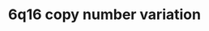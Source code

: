 ---
annotations:
- id: PW:0000363
  parent: regulatory pathway
  type: Pathway Ontology
  value: leptin system pathway
- id: PW:0000013
  parent: disease pathway
  type: Pathway Ontology
  value: disease pathway
- id: PW:0000365
  parent: regulatory pathway
  type: Pathway Ontology
  value: melanocortin system pathway
- id: DOID:14250
  parent: genetic disease
  type: Disease Ontology
  value: Down syndrome
authors:
- Fehrhart
- Eweitz
citedin: ''
communities:
- ONTOX
description: 'SIM1 is the only gene found in the region 6q12 (chr6:100,836,750-100,911,811).
  A deletion or loss of function results in developmental delay and neuropsyschiatric
  disorders as well as severe obesity. SIM1 is a transcription factor responsible
  for several processes in neurogenesis and is stimulated by the leptin-melanocortin
  pathway. '
last-edited: 2024-07-22
ndex: null
organisms:
- Homo sapiens
redirect_from:
- /index.php/Pathway:WP5400
- /instance/WP5400
- /instance/WP5400_r134427
revision: r134427
schema-jsonld:
- '@context': https://schema.org/
  '@id': https://wikipathways.github.io/pathways/WP5400.html
  '@type': Dataset
  creator:
    '@type': Organization
    name: WikiPathways
  description: 'SIM1 is the only gene found in the region 6q12 (chr6:100,836,750-100,911,811).
    A deletion or loss of function results in developmental delay and neuropsyschiatric
    disorders as well as severe obesity. SIM1 is a transcription factor responsible
    for several processes in neurogenesis and is stimulated by the leptin-melanocortin
    pathway. '
  keywords:
  - AGRP
  - ARNT
  - BDNF
  - GHRL
  - GHSR
  - INS
  - INSR
  - LEP
  - LEPR
  - MC4R
  - NPY
  - NTRK2
  - POMC
  - SIM1
  license: CC0
  name: 6q16 copy number variation
seo: CreativeWork
title: 6q16 copy number variation
wpid: WP5400
---